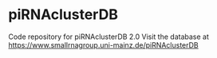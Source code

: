 # piRNAclusterDB
Code repository for piRNAclusterDB 2.0
Visit the database at https://www.smallrnagroup.uni-mainz.de/piRNAclusterDB
